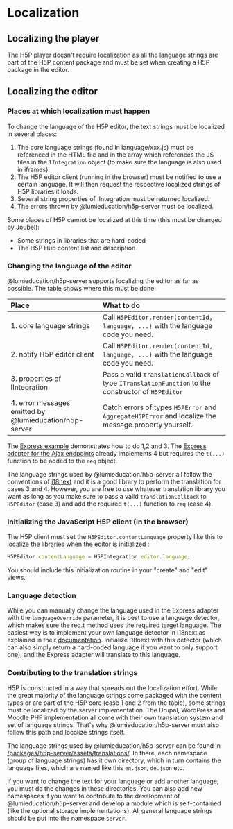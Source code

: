 # Localization

## Localizing the player

The H5P player doesn't require localization as all the language strings are part
of the H5P content package and must be set when creating a H5P package in the
editor.

## Localizing the editor

### Places at which localization must happen

To change the language of the H5P editor, the text strings must be localized in
several places:

1. The core language strings (found in language/xxx.js) must be referenced in
   the HTML file and in the array which references the JS files in the
   `IIntegration` object (to make sure the language is also used in iframes).
2. The H5P editor client (running in the browser) must be notified to use a
   certain language. It will then request the respective localized strings of
   H5P libraries it loads.
3. Several string properties of IIntegration must be returned localized.
4. The errors thrown by @lumieducation/h5p-server must be localized.

Some places of H5P cannot be localized at this time (this must be changed by
Joubel):

* Some strings in libraries that are hard-coded
* The H5P Hub content list and description

### Changing the language of the editor

@lumieducation/h5p-server supports localizing the editor as far as possible. The table
shows where this must be done:

| Place | What to do |
| :--- | :--- |
| 1. core language strings | Call `H5PEditor.render(contentId, language, ...)` with the language code you need. |
| 2. notify H5P editor client | Call `H5PEditor.render(contentId, language, ...)` with the language code you need. |
| 3. properties of IIntegration | Pass a valid `translationCallback` of type `ITranslationFunction` to the constructor of `H5PEditor` |
| 4. error messages emitted by @lumieducation/h5p-server | Catch errors of types `H5PError` and `AggregateH5PError` and localize the message property yourself. |

The [Express example](/packages/h5p-examples/src/express.ts) demonstrates how to
do 1,2 and 3. The [Express adapter for the Ajax
endpoints](/packages/h5p-express) already implements 4 but requires the `t(...)`
function to be added to the `req` object.

The language strings used by @lumieducation/h5p-server all follow the
conventions of [i18next](https://www.npmjs.com/package/i18next) and it is a good
library to perform the translation for cases 3 and 4. However, you are free to
use whatever translation library you want as long as you make sure to pass a
valid `translationCallback` to `H5PEditor` (case 3) and add the required
`t(...)` function to `req` (case 4).

### Initializing the JavaScript H5P client (in the browser)

The H5P client must set the `H5PEditor.contentLanguage` property like this to
localize the libraries when the editor is initialized :

```javascript
H5PEditor.contentLanguage = H5PIntegration.editor.language;
```

You should include this initialization routine in your "create" and "edit"
views.

### Language detection

While you can manually change the language used in the Express adapter with the
`languageOverride` parameter, it is best to use a language detector, which makes
sure the req.t method uses the required target language. The easiest way is to
implement your own language detector in i18next as explained in their
[documentation](https://github.com/i18next/i18next-http-middleware#adding-own-detection-functionality).
Initialize i18next with this detector (which can also simply return a hard-coded
language if you want to only support one), and the Express adapter will
translate to this language.

### Contributing to the translation strings

H5P is constructed in a way that spreads out the localization effort. While the
great majority of the language strings come packaged with the content types or
are part of the H5P core (case 1 and 2 from the table), some strings must be
localized by the server implementation. The Drupal, WordPress and Moodle PHP
implementation all come with their own translation system and set of language
strings. That's why @lumieducation/h5p-server must also follow this path and
localize strings itself.

The language strings used by @lumieducation/h5p-server can be found in
[/packages/h5p-server/assets/translations/](/packages/h5p-server/assets/translations/).
In there, each namespace (group of language strings) has it own directory, which
in turn contains the language files, which are named like this `en.json`,
`de.json` etc.

If you want to change the text for your language or add another language, you
must do the changes in these directories. You can also add new namespaces if you
want to contribute to the development of @lumieducation/h5p-server and develop a
module which is self-contained (like the optional storage implementations). All
general language strings should be put into the namespace `server`.